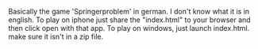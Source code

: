 Basically the game 'Springerproblem' in german.
I don't know what it is in english.
To play on iphone just share the "index.html" to your browser and then click open with that app.
To play on windows, just launch index.html. make sure it isn't in a zip file. 